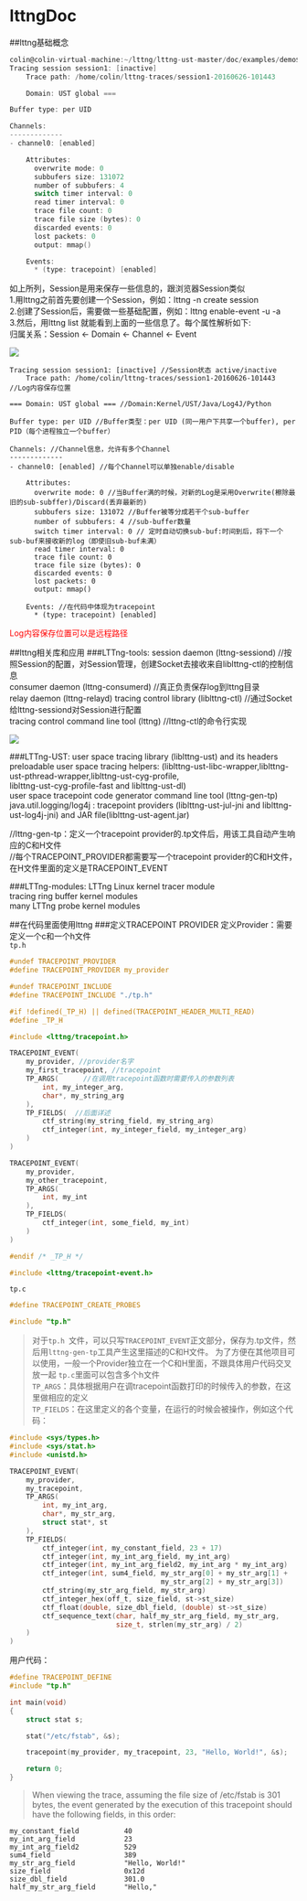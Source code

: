 # lttngDoc

##lttng基础概念
```c
colin@colin-virtual-machine:~/lttng/lttng-ust-master/doc/examples/demo$ lttng list session1
Tracing session session1: [inactive]
    Trace path: /home/colin/lttng-traces/session1-20160626-101443

    Domain: UST global ===

Buffer type: per UID

Channels:
-------------
- channel0: [enabled]

    Attributes:
      overwrite mode: 0
      subbufers size: 131072
      number of subbufers: 4
      switch timer interval: 0
      read timer interval: 0
      trace file count: 0
      trace file size (bytes): 0
      discarded events: 0
      lost packets: 0
      output: mmap()

    Events:
      * (type: tracepoint) [enabled]
```
如上所列，Session是用来保存一些信息的，跟浏览器Session类似  
1.用lttng之前首先要创建一个Session，例如：lttng -n create session		
2.创建了Session后，需要做一些基础配置，例如：lttng enable-event -u -a		
3.然后，用lttng list <sessionName> 就能看到上面的一些信息了。每个属性解析如下:		 
归属关系：Session <- Domain <- Channel <- Event		

<image src="http://lttng.org/images/docs26/concepts.png"></image>
```
Tracing session session1: [inactive] //Session状态 active/inactive
    Trace path: /home/colin/lttng-traces/session1-20160626-101443  //Log内容保存位置

=== Domain: UST global === //Domain:Kernel/UST/Java/Log4J/Python

Buffer type: per UID //Buffer类型：per UID (同一用户下共享一个buffer), per PID（每个进程独立一个buffer）

Channels: //Channel信息，允许有多个Channel
-------------
- channel0: [enabled] //每个Channel可以单独enable/disable

    Attributes:
      overwrite mode: 0 //当Buffer满的时候，对新的Log是采用Overwrite(檫除最旧的sub-subffer)/Discard(丢弃最新的)
      subbufers size: 131072 //Buffer被等分成若干个sub-buffer
      number of subbufers: 4 //sub-buffer数量
      switch timer interval: 0 // 定时自动切换sub-buf:时间到后，将下一个sub-buf来接收新的log（即使旧sub-buf未满）
      read timer interval: 0
      trace file count: 0
      trace file size (bytes): 0
      discarded events: 0
      lost packets: 0
      output: mmap()

    Events: //在代码中体现为tracepoint
      * (type: tracepoint) [enabled]
```
    
<font color=red>Log内容保存位置可以是远程路径</font>   
    
##lttng相关库和应用
###LTTng-tools:
session daemon (lttng-sessiond) //按照Session的配置，对Session管理，创建Socket去接收来自liblttng-ctl的控制信息  
consumer daemon (lttng-consumerd) //真正负责保存log到lttng目录  
relay daemon (lttng-relayd) 
tracing control library (liblttng-ctl) //通过Socket给lttng-sessiond对Session进行配置    
tracing control command line tool (lttng) //lttng-ctl的命令行实现

<image src="http://lttng.org/images/docs27/plumbing-27.png"></image>

###LTTng-UST:
user space tracing library (liblttng-ust) and its headers      
preloadable user space tracing helpers: 
(liblttng-ust-libc-wrapper,liblttng-ust-pthread-wrapper,liblttng-ust-cyg-profile,   
liblttng-ust-cyg-profile-fast and liblttng-ust-dl)    
user space tracepoint code generator command line tool (lttng-gen-tp)      
java.util.logging/log4j :
tracepoint providers (liblttng-ust-jul-jni and liblttng-ust-log4j-jni) and JAR file(liblttng-ust-agent.jar) 
    
//lttng-gen-tp：定义一个tracepoint provider的.tp文件后，用该工具自动产生响应的C和H文件    
//每个TRACEPOINT_PROVIDER都需要写一个tracepoint provider的C和H文件，在H文件里面的定义是TRACEPOINT_EVENT 

###LTTng-modules:
LTTng Linux kernel tracer module    
tracing ring buffer kernel modules  
many LTTng probe kernel modules 

##在代码里面使用lttng
###定义TRACEPOINT PROVIDER
定义Provider：需要定义一个c和一个h文件    
`tp.h  `
```c
#undef TRACEPOINT_PROVIDER
#define TRACEPOINT_PROVIDER my_provider

#undef TRACEPOINT_INCLUDE
#define TRACEPOINT_INCLUDE "./tp.h"

#if !defined(_TP_H) || defined(TRACEPOINT_HEADER_MULTI_READ)
#define _TP_H

#include <lttng/tracepoint.h>

TRACEPOINT_EVENT(
    my_provider, //provider名字
    my_first_tracepoint, //tracepoint
    TP_ARGS(      //在调用tracepoint函数时需要传入的参数列表
        int, my_integer_arg,
        char*, my_string_arg
    ),
    TP_FIELDS(  //后面详述
        ctf_string(my_string_field, my_string_arg)
        ctf_integer(int, my_integer_field, my_integer_arg)
    )
)

TRACEPOINT_EVENT(
    my_provider,
    my_other_tracepoint,
    TP_ARGS(
        int, my_int
    ),
    TP_FIELDS(
        ctf_integer(int, some_field, my_int)
    )
)

#endif /* _TP_H */

#include <lttng/tracepoint-event.h>
```
`tp.c`
```c
#define TRACEPOINT_CREATE_PROBES

#include "tp.h"
```
>对于`tp.h `文件，可以只写`TRACEPOINT_EVENT`正文部分，保存为.tp文件，然后用`lttng-gen-tp`工具产生这里描述的C和H文件。
>为了方便在其他项目可以使用，一般一个Provider独立在一个C和H里面，不跟具体用户代码交叉放一起
>`tp.c`里面可以包含多个h文件    
>`TP_ARGS`：具体根据用户在调tracepoint函数打印的时候传入的参数，在这里做相应的定义  
>`TP_FIELDS`：在这里定义的各个变量，在运行的时候会被操作，例如这个代码：   

```c
#include <sys/types.h>
#include <sys/stat.h>
#include <unistd.h>

TRACEPOINT_EVENT(
    my_provider,
    my_tracepoint,
    TP_ARGS(
        int, my_int_arg,
        char*, my_str_arg,
        struct stat*, st
    ),
    TP_FIELDS(
        ctf_integer(int, my_constant_field, 23 + 17)
        ctf_integer(int, my_int_arg_field, my_int_arg)
        ctf_integer(int, my_int_arg_field2, my_int_arg * my_int_arg)
        ctf_integer(int, sum4_field, my_str_arg[0] + my_str_arg[1] +
                                     my_str_arg[2] + my_str_arg[3])
        ctf_string(my_str_arg_field, my_str_arg)
        ctf_integer_hex(off_t, size_field, st->st_size)
        ctf_float(double, size_dbl_field, (double) st->st_size)
        ctf_sequence_text(char, half_my_str_arg_field, my_str_arg,
                          size_t, strlen(my_str_arg) / 2)
    )
)
```
用户代码：
```c
#define TRACEPOINT_DEFINE
#include "tp.h"

int main(void)
{
    struct stat s;

    stat("/etc/fstab", &s);

    tracepoint(my_provider, my_tracepoint, 23, "Hello, World!", &s);

    return 0;
}
```
>When viewing the trace, assuming the file size of /etc/fstab is 301 bytes, the event generated by the execution of this tracepoint should have the following fields, in this order:
```
my_constant_field           40
my_int_arg_field            23
my_int_arg_field2           529
sum4_field                  389
my_str_arg_field            "Hello, World!"
size_field                  0x12d
size_dbl_field              301.0
half_my_str_arg_field       "Hello,"
```
